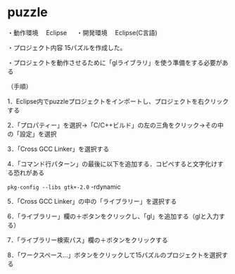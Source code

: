 # puzzle

・動作環境 　Eclipse 　 ・開発環境 　Eclipse(C言語)


・プロジェクト内容 15パズルを作成した。


・プロジェクトを動作させるために「glライブラリ」を使う準備をする必要がある

（手順）

1．Eclipse内でpuzzleプロジェクトをインポートし、プロジェクトを右クリックする

2．「プロパティー」を選択→「C/C++ビルド」の左の三角をクリック→その中の「設定」を選択

3．「Cross GCC Linker」を選択する

4．「コマンド行パターン」の最後に以下を追加する．コピペすると文字化けする恐れがある

  ```pkg-config --libs gtk+-2.0``` -rdynamic

5．「Cross GCC Linker」の中の「ライブラリー」を選択する

6．「ライブラリー」欄の＋ボタンをクリックし、「gl」を追加する（glと入力する）

7．「ライブラリー検索パス」欄の＋ボタンをクリックする

8．「ワークスペース...」ボタンをクリックして15パズルのプロジェクトを選択する
